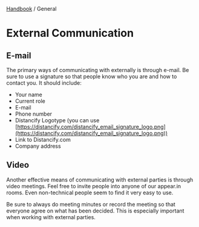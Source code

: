 [Handbook](../README.md) / General

# External Communication

## E-mail

The primary ways of communicating with externally is through e-mail. Be sure to use a signature so that people know who you are and how to contact you. It should include:

- Your name
- Current role
- E-mail
- Phone number
- Distancify Logotype (you can use [https://distancify.com/distancify_email_signature_logo.png](https://distancify.com/distancify_email_signature_logo.png))
- Link to Distancify.com
- Company address

## Video

Another effective means of communicating with external parties is through video meetings. Feel free to invite people into anyone of our appear.in rooms. Even non-technical people seem to find it very easy to use.

Be sure to always do meeting minutes or record the meeting so that everyone agree on what has been decided. This is especially important when working with external parties.